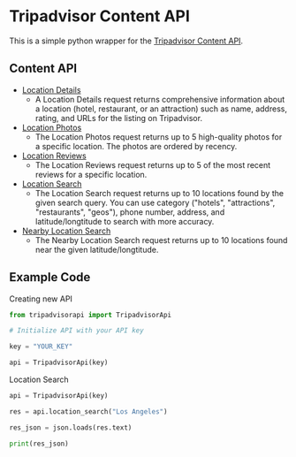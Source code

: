 # Tripadvisor Content API

This is a simple python wrapper for the [Tripadvisor Content API](https://tripadvisor-content-api.readme.io/reference/overview).

## Content API
- [Location Details](https://tripadvisor-content-api.readme.io/reference/getlocationdetails)
    - A Location Details request returns comprehensive information about a location (hotel, restaurant, or an attraction) such as name, address, rating, and URLs for the listing on Tripadvisor.
- [Location Photos ](https://tripadvisor-content-api.readme.io/reference/getlocationphotos)
    - The Location Photos request returns up to 5 high-quality photos for a specific location. The photos are ordered by recency.
- [Location Reviews](https://tripadvisor-content-api.readme.io/reference/getlocationreviews)
    - The Location Reviews request returns up to 5 of the most recent reviews for a specific location.
- [Location Search](https://tripadvisor-content-api.readme.io/reference/searchforlocations)
    - The Location Search request returns up to 10 locations found by the given search query. You can use category ("hotels", "attractions", "restaurants", "geos"), phone number, address, and latitude/longtitude to search with more accuracy.
- [Nearby Location Search](https://tripadvisor-content-api.readme.io/reference/searchfornearbylocations)
    - The Nearby Location Search request returns up to 10 locations found near the given latitude/longtitude.


## Example Code
Creating new API
```python
from tripadvisorapi import TripadvisorApi

# Initialize API with your API key

key = "YOUR_KEY"

api = TripadvisorApi(key)

```

Location Search
```python
api = TripadvisorApi(key)

res = api.location_search("Los Angeles")

res_json = json.loads(res.text)

print(res_json)
```